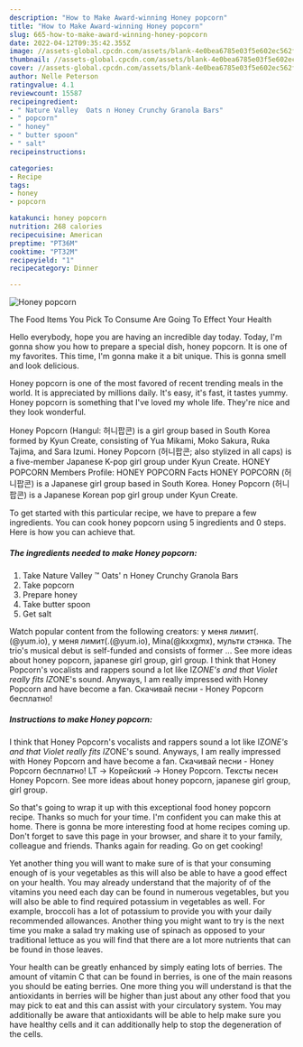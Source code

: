 ```yaml
---
description: "How to Make Award-winning Honey popcorn"
title: "How to Make Award-winning Honey popcorn"
slug: 665-how-to-make-award-winning-honey-popcorn
date: 2022-04-12T09:35:42.355Z
image: //assets-global.cpcdn.com/assets/blank-4e0bea6785e03f5e602ec562f230caae08da540cada707380b4fe1bbebba43da.png
thumbnail: //assets-global.cpcdn.com/assets/blank-4e0bea6785e03f5e602ec562f230caae08da540cada707380b4fe1bbebba43da.png
cover: //assets-global.cpcdn.com/assets/blank-4e0bea6785e03f5e602ec562f230caae08da540cada707380b4fe1bbebba43da.png
author: Nelle Peterson
ratingvalue: 4.1
reviewcount: 15587
recipeingredient:
- " Nature Valley  Oats n Honey Crunchy Granola Bars"
- " popcorn"
- " honey"
- " butter spoon"
- " salt"
recipeinstructions:

categories:
- Recipe
tags:
- honey
- popcorn

katakunci: honey popcorn 
nutrition: 268 calories
recipecuisine: American
preptime: "PT36M"
cooktime: "PT32M"
recipeyield: "1"
recipecategory: Dinner

---
```



![Honey popcorn](//assets-global.cpcdn.com/assets/blank-4e0bea6785e03f5e602ec562f230caae08da540cada707380b4fe1bbebba43da.png)

The Food Items You Pick To Consume Are Going To Effect Your Health

Hello everybody, hope you are having an incredible day today. Today, I'm gonna show you how to prepare a special dish, honey popcorn. It is one of my favorites. This time, I'm gonna make it a bit unique. This is gonna smell and look delicious.

Honey popcorn is one of the most favored of recent trending meals in the world. It is appreciated by millions daily. It's easy, it's fast, it tastes yummy. Honey popcorn is something that I've loved my whole life. They're nice and they look wonderful.

Honey Popcorn (Hangul: 허니팝콘) is a girl group based in South Korea formed by Kyun Create, consisting of Yua Mikami, Moko Sakura, Ruka Tajima, and Sara Izumi. Honey Popcorn (허니팝콘; also stylized in all caps) is a five-member Japanese K-pop girl group under Kyun Create. HONEY POPCORN Members Profile: HONEY POPCORN Facts HONEY POPCORN (허니팝콘) is a Japanese girl group based in South Korea. Honey Popcorn (허니팝콘) is a Japanese Korean pop girl group under Kyun Create.


To get started with this particular recipe, we have to prepare a few ingredients. You can cook honey popcorn using 5 ingredients and 0 steps. Here is how you can achieve that.

<!--inarticleads1-->

##### The ingredients needed to make Honey popcorn:

1. Take  Nature Valley ™ Oats&#39; n Honey Crunchy Granola Bars
1. Take  popcorn
1. Prepare  honey
1. Take  butter spoon
1. Get  salt


Watch popular content from the following creators: у меня лимит(.(@yum.io), у меня лимит(.(@yum.io), Mina(@kxxgmx), мульти стэнка. The trio&#39;s musical debut is self-funded and consists of former … See more ideas about honey popcorn, japanese girl group, girl group. I think that Honey Popcorn&#39;s vocalists and rappers sound a lot like IZ*ONE&#39;s and that Violet really fits IZ*ONE&#39;s sound. Anyways, I am really impressed with Honey Popcorn and have become a fan. Скачивай песни - Honey Popcorn бесплатно! 

<!--inarticleads2-->

##### Instructions to make Honey popcorn:



I think that Honey Popcorn&#39;s vocalists and rappers sound a lot like IZ*ONE&#39;s and that Violet really fits IZ*ONE&#39;s sound. Anyways, I am really impressed with Honey Popcorn and have become a fan. Скачивай песни - Honey Popcorn бесплатно! LT → Корейский → Honey Popcorn. Тексты песен Honey Popcorn. See more ideas about honey popcorn, japanese girl group, girl group. 

So that's going to wrap it up with this exceptional food honey popcorn recipe. Thanks so much for your time. I'm confident you can make this at home. There is gonna be more interesting food at home recipes coming up. Don't forget to save this page in your browser, and share it to your family, colleague and friends. Thanks again for reading. Go on get cooking!

Yet another thing you will want to make sure of is that your consuming enough of is your vegetables as this will also be able to have a good effect on your health. You may already understand that the majority of of the vitamins you need each day can be found in numerous vegetables, but you will also be able to find required potassium in vegetables as well. For example, broccoli has a lot of potassium to provide you with your daily recommended allowances. Another thing you might want to try is the next time you make a salad try making use of spinach as opposed to your traditional lettuce as you will find that there are a lot more nutrients that can be found in those leaves.

Your health can be greatly enhanced by simply eating lots of berries. The amount of vitamin C that can be found in berries, is one of the main reasons you should be eating berries. One more thing you will understand is that the antioxidants in berries will be higher than just about any other food that you may pick to eat and this can assist with your circulatory system. You may additionally be aware that antioxidants will be able to help make sure you have healthy cells and it can additionally help to stop the degeneration of the cells.
